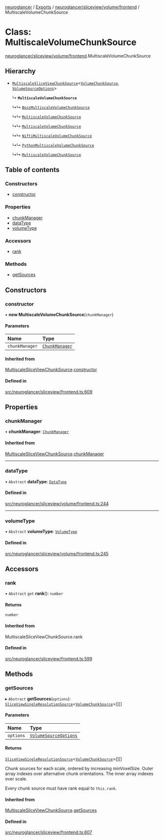 [neuroglancer](../README.md) / [Exports](../modules.md) / [neuroglancer/sliceview/volume/frontend](../modules/neuroglancer_sliceview_volume_frontend.md) / MultiscaleVolumeChunkSource

# Class: MultiscaleVolumeChunkSource

[neuroglancer/sliceview/volume/frontend](../modules/neuroglancer_sliceview_volume_frontend.md).MultiscaleVolumeChunkSource

## Hierarchy

- [`MultiscaleSliceViewChunkSource`](neuroglancer_sliceview_frontend.MultiscaleSliceViewChunkSource.md)<[`VolumeChunkSource`](neuroglancer_sliceview_volume_frontend.VolumeChunkSource.md), [`VolumeSourceOptions`](../interfaces/neuroglancer_sliceview_volume_base.VolumeSourceOptions.md)\>

  ↳ **`MultiscaleVolumeChunkSource`**

  ↳↳ [`BossMultiscaleVolumeChunkSource`](neuroglancer_datasource_boss_frontend.BossMultiscaleVolumeChunkSource.md)

  ↳↳ [`MultiscaleVolumeChunkSource`](neuroglancer_datasource_brainmaps_frontend.MultiscaleVolumeChunkSource.md)

  ↳↳ [`MultiscaleVolumeChunkSource`](neuroglancer_datasource_n5_frontend.MultiscaleVolumeChunkSource.md)

  ↳↳ [`NiftiMultiscaleVolumeChunkSource`](neuroglancer_datasource_nifti_frontend.NiftiMultiscaleVolumeChunkSource.md)

  ↳↳ [`PythonMultiscaleVolumeChunkSource`](neuroglancer_datasource_python_frontend.PythonMultiscaleVolumeChunkSource.md)

  ↳↳ [`MultiscaleVolumeChunkSource`](neuroglancer_datasource_zarr_frontend.MultiscaleVolumeChunkSource.md)

## Table of contents

### Constructors

- [constructor](neuroglancer_sliceview_volume_frontend.MultiscaleVolumeChunkSource.md#constructor)

### Properties

- [chunkManager](neuroglancer_sliceview_volume_frontend.MultiscaleVolumeChunkSource.md#chunkmanager)
- [dataType](neuroglancer_sliceview_volume_frontend.MultiscaleVolumeChunkSource.md#datatype)
- [volumeType](neuroglancer_sliceview_volume_frontend.MultiscaleVolumeChunkSource.md#volumetype)

### Accessors

- [rank](neuroglancer_sliceview_volume_frontend.MultiscaleVolumeChunkSource.md#rank)

### Methods

- [getSources](neuroglancer_sliceview_volume_frontend.MultiscaleVolumeChunkSource.md#getsources)

## Constructors

### constructor

• **new MultiscaleVolumeChunkSource**(`chunkManager`)

#### Parameters

| Name | Type |
| :------ | :------ |
| `chunkManager` | [`ChunkManager`](neuroglancer_chunk_manager_frontend.ChunkManager.md) |

#### Inherited from

[MultiscaleSliceViewChunkSource](neuroglancer_sliceview_frontend.MultiscaleSliceViewChunkSource.md).[constructor](neuroglancer_sliceview_frontend.MultiscaleSliceViewChunkSource.md#constructor)

#### Defined in

[src/neuroglancer/sliceview/frontend.ts:609](https://github.com/ActiveBrainAtlas2/neuroglancer/blob/034b457d/src/neuroglancer/sliceview/frontend.ts#L609)

## Properties

### chunkManager

• **chunkManager**: [`ChunkManager`](neuroglancer_chunk_manager_frontend.ChunkManager.md)

#### Inherited from

[MultiscaleSliceViewChunkSource](neuroglancer_sliceview_frontend.MultiscaleSliceViewChunkSource.md).[chunkManager](neuroglancer_sliceview_frontend.MultiscaleSliceViewChunkSource.md#chunkmanager)

___

### dataType

• `Abstract` **dataType**: [`DataType`](../enums/neuroglancer_util_data_type.DataType.md)

#### Defined in

[src/neuroglancer/sliceview/volume/frontend.ts:244](https://github.com/ActiveBrainAtlas2/neuroglancer/blob/034b457d/src/neuroglancer/sliceview/volume/frontend.ts#L244)

___

### volumeType

• `Abstract` **volumeType**: [`VolumeType`](../enums/neuroglancer_sliceview_volume_base.VolumeType.md)

#### Defined in

[src/neuroglancer/sliceview/volume/frontend.ts:245](https://github.com/ActiveBrainAtlas2/neuroglancer/blob/034b457d/src/neuroglancer/sliceview/volume/frontend.ts#L245)

## Accessors

### rank

• `Abstract` `get` **rank**(): `number`

#### Returns

`number`

#### Inherited from

MultiscaleSliceViewChunkSource.rank

#### Defined in

[src/neuroglancer/sliceview/frontend.ts:599](https://github.com/ActiveBrainAtlas2/neuroglancer/blob/034b457d/src/neuroglancer/sliceview/frontend.ts#L599)

## Methods

### getSources

▸ `Abstract` **getSources**(`options`): [`SliceViewSingleResolutionSource`](../interfaces/neuroglancer_sliceview_frontend.SliceViewSingleResolutionSource.md)<[`VolumeChunkSource`](neuroglancer_sliceview_volume_frontend.VolumeChunkSource.md)\>[][]

#### Parameters

| Name | Type |
| :------ | :------ |
| `options` | [`VolumeSourceOptions`](../interfaces/neuroglancer_sliceview_volume_base.VolumeSourceOptions.md) |

#### Returns

[`SliceViewSingleResolutionSource`](../interfaces/neuroglancer_sliceview_frontend.SliceViewSingleResolutionSource.md)<[`VolumeChunkSource`](neuroglancer_sliceview_volume_frontend.VolumeChunkSource.md)\>[][]

Chunk sources for each scale, ordered by increasing minVoxelSize.  Outer array indexes
over alternative chunk orientations.  The inner array indexes over scale.

Every chunk source must have rank equal to `this.rank`.

#### Inherited from

[MultiscaleSliceViewChunkSource](neuroglancer_sliceview_frontend.MultiscaleSliceViewChunkSource.md).[getSources](neuroglancer_sliceview_frontend.MultiscaleSliceViewChunkSource.md#getsources)

#### Defined in

[src/neuroglancer/sliceview/frontend.ts:607](https://github.com/ActiveBrainAtlas2/neuroglancer/blob/034b457d/src/neuroglancer/sliceview/frontend.ts#L607)
